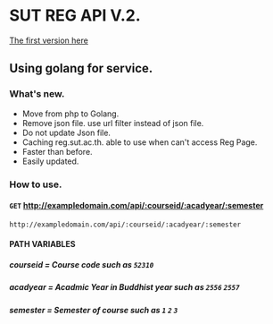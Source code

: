 # SUT REG API V.2.
[The first version here](https://github.com/moomdate/API-SUT-REG)
## Using golang for service.

### What's new.
- Move from php to Golang.
- Remove json file. use url filter instead of json file.
- Do not update Json file.
- Caching reg.sut.ac.th. able to use when can't access Reg Page.
- Faster than before.
- Easily updated.

### How to use.
 
#### `GET` http://exampledomain.com/api/:courseid/:acadyear/:semester
`http://exampledomain.com/api/:courseid/:acadyear/:semester`
#### PATH VARIABLES
##### courseid = Course code such as `52310`
##### acadyear = Acadmic Year in Buddhist year such as `2556` `2557`
##### semester = Semester of course such as `1` `2` `3`